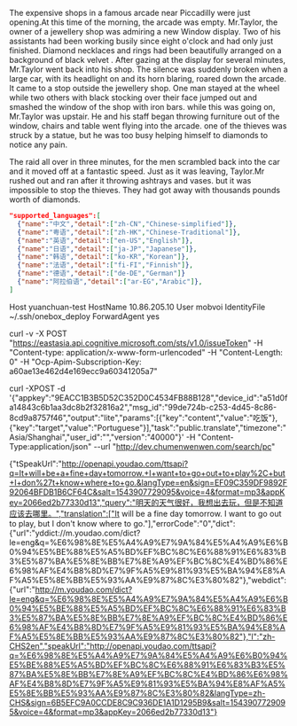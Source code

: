 The expensive shops in a famous arcade near Piccadilly were just opening.At this time of the morning, the arcade was empty.
Mr.Taylor, the owner of a jewellery shop was admiring a new Window display. Two of his assistants had been working busily since eight o'clock and had only just finished.
Diamond necklaces and rings had been beautifully arranged on a background of black velvet . After gazing at the display for several minutes, Mr.Taylor went back into his shop.
The silence was suddenly broken when a large car, with its headlight on and its horn blaring, roared down the arcade. It came to a stop outside the jewellery shop.
One man stayed at the wheel while two others with black stocking over their face jumped out and smashed the window of the shop  with iron bars. while this was going on, Mr.Taylor was upstair.
He and his staff began  throwing  furniture out of the window, chairs and table went flying into the arcade.  one of the thieves  was struck  by a statue, but he was too busy helping himself to  diamonds to  notice any pain.


The raid all over in three minutes, for the men scrambled back into the car and it moved off at a fantastic speed. Just as it was leaving, Taylor.Mr rushed out and ran after it throwing ashtrays and vases. but it was impossible to stop the thieves.
They had got away with thousands pounds worth of diamonds.

```json
"supported_languages":[
  {"name":"中文","detail":["zh-CN","Chinese-simplified"]},
  {"name":"粤语","detail":["zh-HK","Chinese-Traditional"]},
  {"name":"英语","detail":["en-US","English"]},
  {"name":"日语","detail":["ja-JP","Japanese"]},
  {"name":"韩语","detail":["ko-KR","Korean"]},
  {"name":"法语","detail":["fi-FI","Finnish"]},
  {"name":"德语","detail":["de-DE","German"]}
  {"name":"阿拉伯语","detail":["ar-EG","Arabic"]},
]


```

Host yuanchuan-test
    HostName 10.86.205.10
    User mobvoi
    IdentityFile ~/.ssh/onebox_deploy
    ForwardAgent yes


curl -v -X POST  "https://eastasia.api.cognitive.microsoft.com/sts/v1.0/issueToken"  -H "Content-type: application/x-www-form-urlencoded"  -H "Content-Length: 0"  -H "Ocp-Apim-Subscription-Key: a60ae13e462d4e169ecc9a60341205a7"



curl -XPOST -d '{"appkey":"9EACC1B3B5D52C352D0C4534FB88B128","device_id":"a51d0fa14843c6b1aa3dc8b2f32816a2","msg_id":"99de724b-c253-4d45-8c86-8cd9a8757f46","output":"lite","params":[{"key":"content","value":"吃饭"},{"key":"target","value":"Portuguese"}],"task":"public.translate","timezone":"Asia/Shanghai","user_id":"","version":"40000"}' -H "Content-Type:application/json"  --url "http://dev.chumenwenwen.com/search/pc"



{"tSpeakUrl":"http://openapi.youdao.com/ttsapi?q=It+will+be+a+fine+day+tomorrow.+I+want+to+go+out+to+play%2C+but+I+don%27t+know+where+to+go.&langType=en&sign=EF09C359DF9892F92064BFDB1B6CF64C&salt=1543907729095&voice=4&format=mp3&appKey=2066ed2b77330d13","query":"明天的天气很好，我想出去玩，但是不知道应该去哪里。","translation":["It will be a fine day tomorrow. I want to go out to play, but I don't know where to go."],"errorCode":"0","dict":{"url":"yddict://m.youdao.com/dict?le=eng&q=%E6%98%8E%E5%A4%A9%E7%9A%84%E5%A4%A9%E6%B0%94%E5%BE%88%E5%A5%BD%EF%BC%8C%E6%88%91%E6%83%B3%E5%87%BA%E5%8E%BB%E7%8E%A9%EF%BC%8C%E4%BD%86%E6%98%AF%E4%B8%8D%E7%9F%A5%E9%81%93%E5%BA%94%E8%AF%A5%E5%8E%BB%E5%93%AA%E9%87%8C%E3%80%82"},"webdict":{"url":"http://m.youdao.com/dict?le=eng&q=%E6%98%8E%E5%A4%A9%E7%9A%84%E5%A4%A9%E6%B0%94%E5%BE%88%E5%A5%BD%EF%BC%8C%E6%88%91%E6%83%B3%E5%87%BA%E5%8E%BB%E7%8E%A9%EF%BC%8C%E4%BD%86%E6%98%AF%E4%B8%8D%E7%9F%A5%E9%81%93%E5%BA%94%E8%AF%A5%E5%8E%BB%E5%93%AA%E9%87%8C%E3%80%82"},"l":"zh-CHS2en","speakUrl":"http://openapi.youdao.com/ttsapi?q=%E6%98%8E%E5%A4%A9%E7%9A%84%E5%A4%A9%E6%B0%94%E5%BE%88%E5%A5%BD%EF%BC%8C%E6%88%91%E6%83%B3%E5%87%BA%E5%8E%BB%E7%8E%A9%EF%BC%8C%E4%BD%86%E6%98%AF%E4%B8%8D%E7%9F%A5%E9%81%93%E5%BA%94%E8%AF%A5%E5%8E%BB%E5%93%AA%E9%87%8C%E3%80%82&langType=zh-CHS&sign=6B5EFC9A0CCDE8C9C936DE1A1D1295B9&salt=1543907729095&voice=4&format=mp3&appKey=2066ed2b77330d13"}
